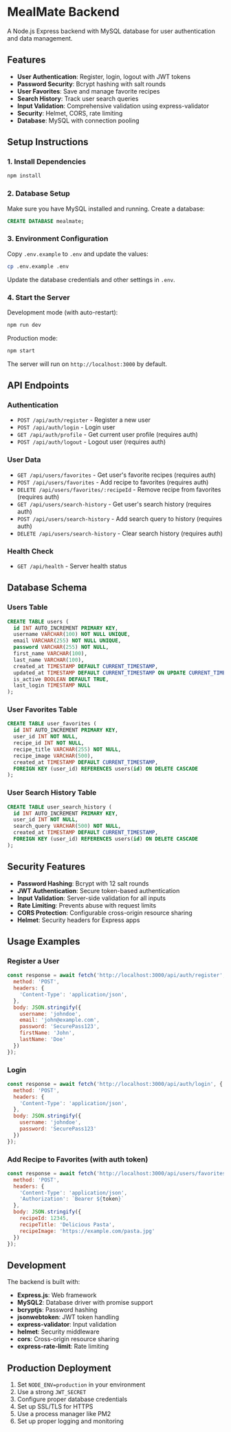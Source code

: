 # MealMate Backend

A Node.js Express backend with MySQL database for user authentication and data management.

## Features

- **User Authentication**: Register, login, logout with JWT tokens
- **Password Security**: Bcrypt hashing with salt rounds
- **User Favorites**: Save and manage favorite recipes
- **Search History**: Track user search queries
- **Input Validation**: Comprehensive validation using express-validator
- **Security**: Helmet, CORS, rate limiting
- **Database**: MySQL with connection pooling

## Setup Instructions

### 1. Install Dependencies
```bash
npm install
```

### 2. Database Setup
Make sure you have MySQL installed and running. Create a database:

```sql
CREATE DATABASE mealmate;
```

### 3. Environment Configuration
Copy `.env.example` to `.env` and update the values:

```bash
cp .env.example .env
```

Update the database credentials and other settings in `.env`.

### 4. Start the Server

Development mode (with auto-restart):
```bash
npm run dev
```

Production mode:
```bash
npm start
```

The server will run on `http://localhost:3000` by default.

## API Endpoints

### Authentication
- `POST /api/auth/register` - Register a new user
- `POST /api/auth/login` - Login user
- `GET /api/auth/profile` - Get current user profile (requires auth)
- `POST /api/auth/logout` - Logout user (requires auth)

### User Data
- `GET /api/users/favorites` - Get user's favorite recipes (requires auth)
- `POST /api/users/favorites` - Add recipe to favorites (requires auth)
- `DELETE /api/users/favorites/:recipeId` - Remove recipe from favorites (requires auth)
- `GET /api/users/search-history` - Get user's search history (requires auth)
- `POST /api/users/search-history` - Add search query to history (requires auth)
- `DELETE /api/users/search-history` - Clear search history (requires auth)

### Health Check
- `GET /api/health` - Server health status

## Database Schema

### Users Table
```sql
CREATE TABLE users (
  id INT AUTO_INCREMENT PRIMARY KEY,
  username VARCHAR(100) NOT NULL UNIQUE,
  email VARCHAR(255) NOT NULL UNIQUE,
  password VARCHAR(255) NOT NULL,
  first_name VARCHAR(100),
  last_name VARCHAR(100),
  created_at TIMESTAMP DEFAULT CURRENT_TIMESTAMP,
  updated_at TIMESTAMP DEFAULT CURRENT_TIMESTAMP ON UPDATE CURRENT_TIMESTAMP,
  is_active BOOLEAN DEFAULT TRUE,
  last_login TIMESTAMP NULL
);
```

### User Favorites Table
```sql
CREATE TABLE user_favorites (
  id INT AUTO_INCREMENT PRIMARY KEY,
  user_id INT NOT NULL,
  recipe_id INT NOT NULL,
  recipe_title VARCHAR(255) NOT NULL,
  recipe_image VARCHAR(500),
  created_at TIMESTAMP DEFAULT CURRENT_TIMESTAMP,
  FOREIGN KEY (user_id) REFERENCES users(id) ON DELETE CASCADE
);
```

### User Search History Table
```sql
CREATE TABLE user_search_history (
  id INT AUTO_INCREMENT PRIMARY KEY,
  user_id INT NOT NULL,
  search_query VARCHAR(500) NOT NULL,
  created_at TIMESTAMP DEFAULT CURRENT_TIMESTAMP,
  FOREIGN KEY (user_id) REFERENCES users(id) ON DELETE CASCADE
);
```

## Security Features

- **Password Hashing**: Bcrypt with 12 salt rounds
- **JWT Authentication**: Secure token-based authentication
- **Input Validation**: Server-side validation for all inputs
- **Rate Limiting**: Prevents abuse with request limits
- **CORS Protection**: Configurable cross-origin resource sharing
- **Helmet**: Security headers for Express apps

## Usage Examples

### Register a User
```javascript
const response = await fetch('http://localhost:3000/api/auth/register', {
  method: 'POST',
  headers: {
    'Content-Type': 'application/json',
  },
  body: JSON.stringify({
    username: 'johndoe',
    email: 'john@example.com',
    password: 'SecurePass123',
    firstName: 'John',
    lastName: 'Doe'
  })
});
```

### Login
```javascript
const response = await fetch('http://localhost:3000/api/auth/login', {
  method: 'POST',
  headers: {
    'Content-Type': 'application/json',
  },
  body: JSON.stringify({
    username: 'johndoe',
    password: 'SecurePass123'
  })
});
```

### Add Recipe to Favorites (with auth token)
```javascript
const response = await fetch('http://localhost:3000/api/users/favorites', {
  method: 'POST',
  headers: {
    'Content-Type': 'application/json',
    'Authorization': `Bearer ${token}`
  },
  body: JSON.stringify({
    recipeId: 12345,
    recipeTitle: 'Delicious Pasta',
    recipeImage: 'https://example.com/pasta.jpg'
  })
});
```

## Development

The backend is built with:
- **Express.js**: Web framework
- **MySQL2**: Database driver with promise support
- **bcryptjs**: Password hashing
- **jsonwebtoken**: JWT token handling
- **express-validator**: Input validation
- **helmet**: Security middleware
- **cors**: Cross-origin resource sharing
- **express-rate-limit**: Rate limiting

## Production Deployment

1. Set `NODE_ENV=production` in your environment
2. Use a strong `JWT_SECRET`
3. Configure proper database credentials
4. Set up SSL/TLS for HTTPS
5. Use a process manager like PM2
6. Set up proper logging and monitoring